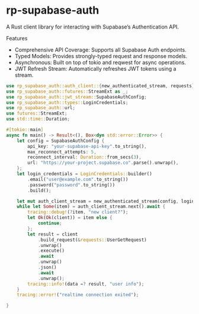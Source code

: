 # rp-supabase-auth

A Rust client library for interacting with Supabase’s Authentication API.

Features

- 	Comprehensive API Coverage: Supports all Supabase Auth endpoints.
- 	Typed Models: Provides strongly-typed request and response models.
- 	Asynchronous: Built on top of tokio and reqwest for async operations.
- 	JWT Refresh Stream: Automatically refreshes JWT tokens using a stream.

```rust
use rp_supabase_auth::auth_client::{new_authenticated_stream, requests};
use rp_supabase_auth::futures::StreamExt as _;
use rp_supabase_auth::jwt_stream::SupabaseAuthConfig;
use rp_supabase_auth::types::LoginCredentials;
use rp_supabase_auth::url;
use futures::StreamExt;
use std::time::Duration;

#[tokio::main]
async fn main() -> Result<(), Box<dyn std::error::Error>> {
    let config = SupabaseAuthConfig {
        api_key: "your-supabase-api-key".to_string(),
        max_reconnect_attempts: 5,
        reconnect_interval: Duration::from_secs(3),
        url: "https://your-project.supabase.co".parse().unwrap(),
    };
    let login_credentials = LoginCredentials::builder()
        .email("user@example.com".to_string())
        .password("password".to_string())
        .build();

    let mut auth_client_stream = new_authenticated_stream(config, login_credentials).unwrap();
    while let Some(item) = auth_client_stream.next().await {
        tracing::debug!(?item, "new client?");
        let Ok(Ok(client)) = item else {
            continue;
        };
        let result = client
            .build_request(&requests::UserGetRequest)
            .unwrap()
            .execute()
            .await
            .unwrap()
            .json()
            .await
            .unwrap();
        tracing::info!(data =? result, "user info");
    }
    tracing::error!("realtime connection exited");

}
```

